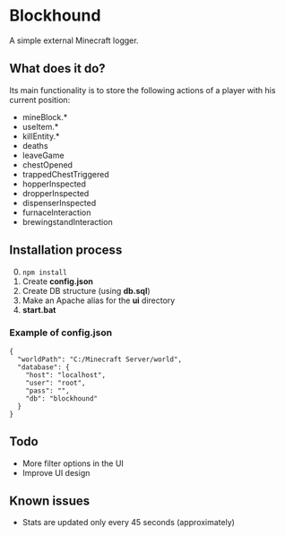 # Blockhound

A simple external Minecraft logger.

## What does it do?
Its main functionality is to store the following actions of a player with his current position:
- mineBlock.*
- useItem.*
- killEntity.*
- deaths
- leaveGame
- chestOpened
- trappedChestTriggered
- hopperInspected
- dropperInspected
- dispenserInspected
- furnaceInteraction
- brewingstandInteraction

## Installation process
0. `npm install`
0. Create **config.json**
0. Create DB structure (using **db.sql**)
0. Make an Apache alias for the **ui** directory
0. **start.bat**

### Example of config.json
```
{
  "worldPath": "C:/Minecraft Server/world",
  "database": {
    "host": "localhost",
    "user": "root",
    "pass": "",
    "db": "blockhound"
  }
}
```

## Todo
- More filter options in the UI
- Improve UI design

## Known issues
- Stats are updated only every 45 seconds (approximately)
